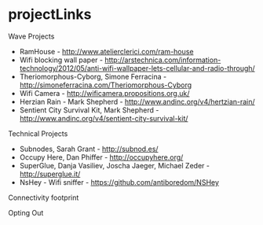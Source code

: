 # projectLinks

Wave Projects 

* RamHouse - http://www.atelierclerici.com/ram-house 
* Wifi blocking wall paper - http://arstechnica.com/information-technology/2012/05/anti-wifi-wallpaper-lets-cellular-and-radio-through/ 
* Theriomorphous-Cyborg, Simone Ferracina - http://simoneferracina.com/Theriomorphous-Cyborg 
* Wifi Camera - http://wificamera.propositions.org.uk/ 
* Herzian Rain - Mark Shepherd - http://www.andinc.org/v4/hertzian-rain/
* Sentient City Survival Kit, Mark Shepherd - http://www.andinc.org/v4/sentient-city-survival-kit/


Technical Projects 
* Subnodes, Sarah Grant - http://subnod.es/
* Occupy Here, Dan Phiffer - http://occupyhere.org/ 
* SuperGlue, Danja Vasiliev, Joscha Jaeger, Michael Zeder - http://superglue.it/
* NsHey - Wifi sniffer - https://github.com/antiboredom/NSHey


Connectivity footprint


Opting Out




